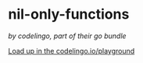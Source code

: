 # nil-only-functions 

_by codelingo, part of their go bundle_


[Load up in the codelingo.io/playground](https://codelingo.io/playground/?repo=github.com/codelingo/hub&dir=tenets/codelingo/go/nil_only_functions&tenet=codelingo/go/nil_only_functions)
